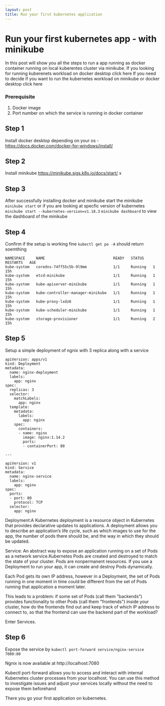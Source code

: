 ```yaml
---
layout: post
title: Run your first kubernetes application
---
```


# Run your first kubernetes app - with minikube

In this post will show you all the steps to run a app running as docker container running on local kuberentes cluster via minikube.
If you looking for running kuberenets workload on docker desktop click here
If you need to decide if you want to run the kubernetes workload on minikube or docker desktop click here

### Prerequisite
1. Docker image
2. Port number on which the service is running in docker container

## Step 1
Install docker desktop depending on your os - https://docs.docker.com/docker-for-windows/install/

## Step 2 
Install minikube https://minikube.sigs.k8s.io/docs/start/
x

## Step 3 
After successfully installing docker and minikube start the minikube 
`minikube start` or if you are looking at specfic version of kubernetes  `minikube start --kubernetes-version=v1.18.3`
`minikube dashboard` to view the dashboard of the minikube 

## Step 4 
Confirm if the setup is working fine
`kubectl get po -A`  should return soemthing  
```
NAMESPACE     NAME                               READY   STATUS    RESTARTS   AGE
kube-system   coredns-74ff55c5b-9l9mm            1/1     Running   1          15h
kube-system   etcd-minikube                      1/1     Running   1          15h
kube-system   kube-apiserver-minikube            1/1     Running   1          15h
kube-system   kube-controller-manager-minikube   1/1     Running   1          15h
kube-system   kube-proxy-lxdz6                   1/1     Running   1          15h
kube-system   kube-scheduler-minikube            1/1     Running   1          15h
kube-system   storage-provisioner                1/1     Running   2          15h
```

## Step 5 
Setup a simple deployment of ngnix with 3 replica along with a service 
```
apiVersion: apps/v1
kind: Deployment
metadata:
  name: nginx-deployment
  labels:
    app: nginx
spec:
  replicas: 3
  selector:
    matchLabels:
      app: nginx
  template:
    metadata:
      labels:
        app: nginx
    spec:
      containers:
      - name: nginx
        image: nginx:1.14.2
        ports:
        - containerPort: 80

---

apiVersion: v1
kind: Service
metadata:
  name: nginx-service
  labels:
    app: nginx
spec:
  ports:
  - port: 80
    protocol: TCP
  selector:
    app: nginx
```

Deployment:A Kubernetes deployment is a resource object in Kubernetes that provides declarative updates to applications. A deployment allows you to describe an application’s life cycle, such as which images to use for the app, the number of pods there should be, and the way in which they should be updated. 

Service: An abstract way to expose an application running on a set of Pods as a network service.Kubernetes Pods are created and destroyed to match the state of your cluster. Pods are nonpermanent resources. If you use a Deployment to run your app, it can create and destroy Pods dynamically.

Each Pod gets its own IP address, however in a Deployment, the set of Pods running in one moment in time could be different from the set of Pods running that application a moment later.

This leads to a problem: if some set of Pods (call them "backends") provides functionality to other Pods (call them "frontends") inside your cluster, how do the frontends find out and keep track of which IP address to connect to, so that the frontend can use the backend part of the workload?

Enter Services.

## Step 6 
Expose the service by 
`kubectl port-forward service/nginx-service 7080:80`

Ngnix is now available at http://localhost:7080 

Kubectl port-forward allows you to access and interact with internal Kubernetes cluster processes from your localhost. You can use this method to investigate issues and adjust your services locally without the need to expose them beforehand

There you go your first application on kubernetes.







